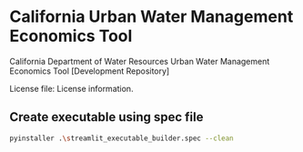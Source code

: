 # California Urban Water Management Economics Tool
California Department of Water Resources Urban Water Management Economics Tool [Development Repository]

License file:
License information.

## Create executable using spec file
```sh
pyinstaller .\streamlit_executable_builder.spec --clean
```